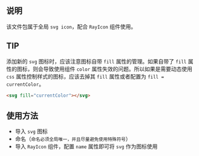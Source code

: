 ## 说明

该文件包属于全局 `svg icon`，配合 `RayIcon` 组件使用。

## TIP

添加新的 `svg` 图标时，应该注意图标自带 `fill` 属性的管理。如果自带了 `fill` 属性的图标，则会导致使用组件 `color` 属性失效的问题。所以如果是需要动态使用 `css` 属性控制样式的图标，应该去掉其 `fill` 属性或者配置为 `fill = currentColor`。

```html
<svg fill="currentColor"></svg>
```

## 使用方法

- 导入 `svg` 图标
- 命名（`命名必须全局唯一，并且尽量避免使用特殊符号`）
- 导入 `RayIcon` 组件，配置 `name` 属性即可将 `svg` 作为图标使用
